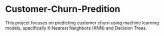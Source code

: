 # Customer-Churn-Predition
This project focuses on predicting customer churn using machine learning models, specifically K-Nearest Neighbors (KNN) and Decision Trees.
